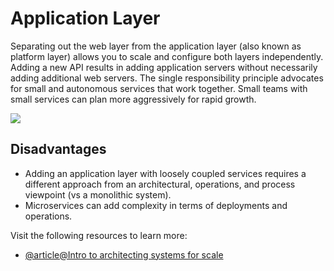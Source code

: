 # Application Layer

Separating out the web layer from the application layer (also known as platform layer) allows you to scale and configure both layers independently. Adding a new API results in adding application servers without necessarily adding additional web servers. The single responsibility principle advocates for small and autonomous services that work together. Small teams with small services can plan more aggressively for rapid growth.

![](https://i.imgur.com/F0cjurv.png)

Disadvantages
-------------

*   Adding an application layer with loosely coupled services requires a different approach from an architectural, operations, and process viewpoint (vs a monolithic system).
*   Microservices can add complexity in terms of deployments and operations.

Visit the following resources to learn more:

- [@article@Intro to architecting systems for scale](http://lethain.com/introduction-to-architecting-systems-for-scale/#platform_layer)